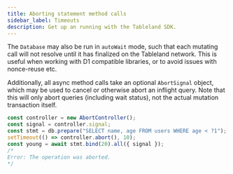 ```yaml
---
title: Aborting statement method calls
sidebar_label: Timeouts
description: Get up an running with the Tableland SDK.
---
```


The `Database` may also be run in `autoWait` mode, such that each mutating call will not resolve until it has finalized on the Tableland network. This is useful when working with D1 compatible libraries, or to avoid issues with nonce-reuse etc.

Additionally, all async method calls take an optional `AbortSignal` object, which may be used to cancel or otherwise abort an inflight query. Note that this will only abort queries (including wait status), not the actual mutation transaction itself.

```js
const controller = new AbortController();
const signal = controller.signal;
const stmt = db.prepare("SELECT name, age FROM users WHERE age < ?1");
setTimeout(() => controller.abort(), 10);
const young = await stmt.bind(20).all({ signal });
/*
Error: The operation was aborted.
*/
```
